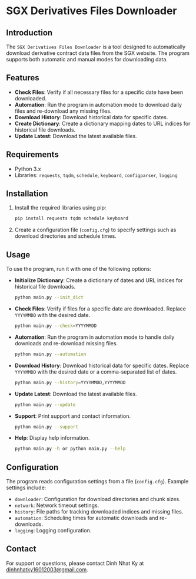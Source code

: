 # SGX Derivatives Files Downloader

## Introduction

The `SGX Derivatives Files Downloader` is a tool designed to automatically download derivative contract data files from the SGX website. The program supports both automatic and manual modes for downloading data.

## Features

- **Check Files**: Verify if all necessary files for a specific date have been downloaded.
- **Automation**: Run the program in automation mode to download daily files and re-download any missing files.
- **Download History**: Download historical data for specific dates.
- **Create Dictionary**: Create a dictionary mapping dates to URL indices for historical file downloads.
- **Update Latest**: Download the latest available files.

## Requirements

- Python 3.x
- Libraries: `requests`, `tqdm`, `schedule`, `keyboard`, `configparser`, `logging`

## Installation

1. Install the required libraries using pip:
    ```bash
    pip install requests tqdm schedule keyboard
    ```

2. Create a configuration file (`config.cfg`) to specify settings such as download directories and schedule times.

## Usage

To use the program, run it with one of the following options:

- **Initialize Dictionary**: Create a dictionary of dates and URL indices for historical file downloads.
    ```bash
    python main.py --init_dict
    ```

- **Check Files**: Verify if files for a specific date are downloaded. Replace `YYYYMMDD` with the desired date.
    ```bash
    python main.py --check=YYYYMMDD
    ```

- **Automation**: Run the program in automation mode to handle daily downloads and re-download missing files.
    ```bash
    python main.py --automation
    ```

- **Download History**: Download historical data for specific dates. Replace `YYYYMMDD` with the desired date or a comma-separated list of dates.
    ```bash
    python main.py --history=YYYYMMDD,YYYYMMDD
    ```

- **Update Latest**: Download the latest available files.
    ```bash
    python main.py --update
    ```

- **Support**: Print support and contact information.
    ```bash
    python main.py --support
    ```

- **Help**: Display help information.
    ```bash
    python main.py -h or python main.py --help
    ```

## Configuration

The program reads configuration settings from a file (`config.cfg`). Example settings include:

- `downloader`: Configuration for download directories and chunk sizes.
- `network`: Network timeout settings.
- `history`: File paths for tracking downloaded indices and missing files.
- `automation`: Scheduling times for automatic downloads and re-downloads.
- `logging`: Logging configuration.



## Contact
For support or questions, please contact Dinh Nhat Ky at dinhnhatky16012003@gmail.com.